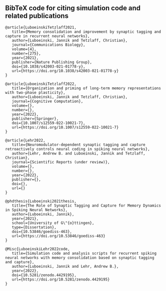 ## BibTeX code for citing simulation code and related publications 

	@article{LuboeinskiTetzlaff2021,
	   title={Memory consolidation and improvement by synaptic tagging and capture in recurrent neural networks},
	   author={Luboeinski, Jannik and Tetzlaff, Christian},
	   journal={Communications Biology},
	   volume={4},
	   number={275},
	   year={2021},
	   publisher={Nature Publishing Group},
	   doi={10.1038/s42003-021-01778-y},
	   url={https://doi.org/10.1038/s42003-021-01778-y}
	}

	@article{LuboeinskiTetzlaff2022,
	   title={Organization and priming of long-term memory representations with two-phase plasticity},
	   author={Luboeinski, Jannik and Tetzlaff, Christian},
	   journal={Cognitive Computation},
	   volume={},
	   number={},
	   year={2022},
	   publisher={Springer},
	   doi={10.1007/s12559-022-10021-7},
	   url={https://doi.org/10.1007/s12559-022-10021-7}
	}

	@article{Lehr2022,
	   title={Neuromodulator-dependent synaptic tagging and capture retroactively controls neural coding in spiking neural networks},
	   author={Lehr, Andrew B. and Luboeinski, Jannik and Tetzlaff, Christian},
	   journal={Scientific Reports (under review)},
	   volume={},
	   number={},
	   year={2022},
	   publisher={},
	   doi={},
	   url={}
	}

	@phdthesis{Luboeinski2021thesis,
	   title={The Role of Synaptic Tagging and Capture for Memory Dynamics in Spiking Neural Networks},
	   author={Luboeinski, Jannik},
	   year={2021},
	   school={University of G\"{o}ttingen},
	   type={Dissertation},
	   doi={10.53846/goediss-463},
	   url={https://doi.org/10.53846/goediss-463}
	}

	@Misc{LuboeinskiLehr2022code,
	   title={Simulation code and analysis scripts for recurrent spiking neural networks with memory consolidation based on synaptic tagging and capture},
	   author={Luboeinski, Jannik and Lehr, Andrew B.},
	   year={2022},
	   doi={10.5281/zenodo.4429195},
	   url={https://doi.org/10.5281/zenodo.4429195}
	}

